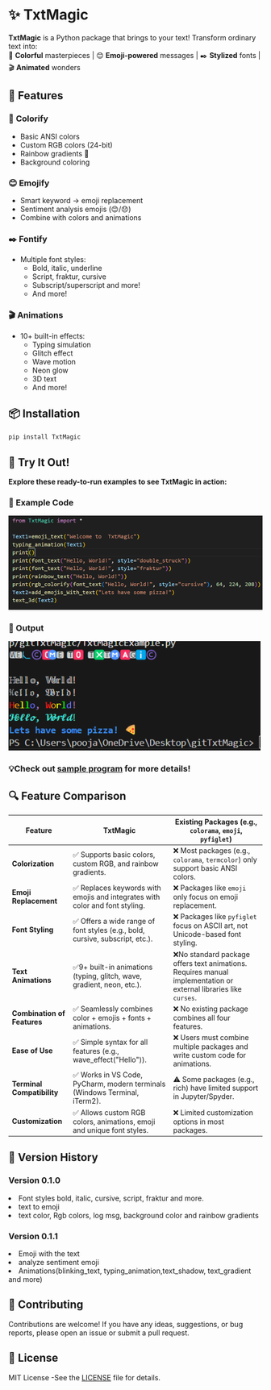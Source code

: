 # ✨ TxtMagic

**TxtMagic** is a Python package that brings to your text! Transform ordinary text into:  
🎨 **Colorful** masterpieces | 😊 **Emoji-powered** messages | ✒️ **Stylized** fonts | 🎬 **Animated** wonders 

## 🌟 Features


### 🎨 **Colorify**
- Basic ANSI colors 
- Custom RGB colors (24-bit)
- Rainbow gradients 🌈
- Background coloring

### 😊 **Emojify**
- Smart keyword → emoji replacement
- Sentiment analysis emojis (😊/😞)
- Combine with colors and animations

### ✒️ **Fontify**
- Multiple font styles:
  - Bold, italic, underline
  - Script, fraktur, cursive
  - Subscript/superscript and more!
  - And more!

### 🎬 **Animations**
- 10+ built-in effects:
  - Typing simulation
  - Glitch effect
  - Wave motion
  - Neon glow
  - 3D text
  - And more!


## 📦 Installation

```bash
pip install TxtMagic
```
## 🧪 Try It Out!

<b>Explore these ready-to-run examples to see TxtMagic in action:</b>

### 📂 Example Code

<img src="examples/Screenshot 2025-03-29 202907.png" alt="Logo" width="600"/>
</br>

### 🔮 Output

<img src="examples/Screenshot 2025-03-29 202846.png" alt="Logo" width="500"/>

### 💡Check out <a href="examples/example.py">sample program</a> for more details!


## 🔍 Feature Comparison


<table>
  <thead>
    <tr>
      <th>Feature</th>
      <th>TxtMagic</th>
      <th>Existing Packages (e.g., <code>colorama</code>, <code>emoji</code>, <code>pyfiglet</code>)</th>
    </tr>
  </thead>
  <tbody>
    <tr>
      <td><strong>Colorization</strong></td>
      <td>✅ Supports basic colors, custom RGB, and rainbow gradients.</td>
      <td>❌ Most packages (e.g., <code>colorama</code>, <code>termcolor</code>) only support basic ANSI colors.</td>
    </tr>
    <tr>
      <td><strong>Emoji Replacement</strong></td>
      <td>✅ Replaces keywords with emojis and integrates with color and font styling.</td>
      <td>❌ Packages like <code>emoji</code> only focus on emoji replacement.</td>
    </tr>
    <tr>
      <td><strong>Font Styling</strong></td>
      <td>✅ Offers a wide range of font styles (e.g., bold, cursive, subscript, etc.).</td>
      <td>❌ Packages like <code>pyfiglet</code> focus on ASCII art, not Unicode-based font styling.</td>
    </tr>
    <tr>
      <td><strong>Text Animations</strong></td>
      <td>✅9+ built-in animations (typing, glitch, wave, gradient, neon, etc.).</td>
      <td>❌No standard package offers text animations. Requires manual implementation or external libraries like <code>curses</code>.</td>
    </tr>
    <tr>
      <td><strong>Combination of Features</strong></td>
      <td>✅  Seamlessly combines color + emojis + fonts + animations.</td>
      <td>❌ No existing package combines all four features.</td>
    </tr>
    <tr>
      <td><strong>Ease of Use</strong></td>
      <td>✅ Simple syntax for all features (e.g., wave_effect("Hello")).</td>
      <td>❌ Users must combine multiple packages and write custom code for animations.</td>
    </tr>
    <tr>
      <td><strong>Terminal Compatibility</strong></td>
      <td>✅ Works in VS Code, PyCharm, modern terminals (Windows Terminal, iTerm2).</td>
      <td>⚠️ Some packages (e.g., rich) have limited support in Jupyter/Spyder.</td>
    </tr>
    <tr>
      <td><strong>Customization</strong></td>
      <td>✅ Allows custom RGB colors, animations, emoji and unique font styles.</td>
      <td>❌ Limited customization options in most packages.</td>
    </tr>
  </tbody>
</table>

## 📜 Version History

### Version 0.1.0

<li>Font styles bold, italic, cursive, script, fraktur and more.</li> 
<li>text to emoji</li>
<li>text color, Rgb colors, log msg, background color and rainbow gradients</li>

### Version 0.1.1

<li>Emoji with the text</li>
<li>analyze sentiment emoji</li>
<li>Animations(blinking_text, typing_animation,text_shadow, text_gradient and more)</li> 


## 🤝 Contributing

Contributions are welcome! If you have any ideas, suggestions, or bug reports, please open an issue or submit a pull request.

## 📄 License
MIT License -See the <a href="LICENSE">LICENSE</a> file for details.

